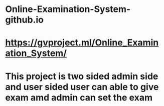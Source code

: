 # Online-Examination-System-github.io
# https://gvproject.ml/Online_Examination_System/
# This project is two sided admin side and user sided user can able to give exam amd admin can set the exam
